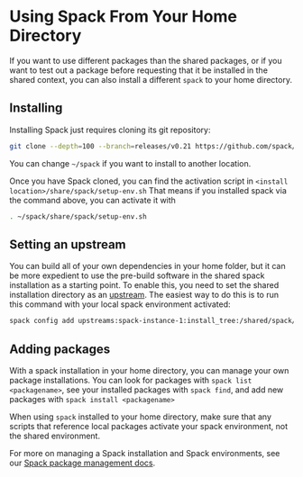 # Using Spack From Your Home Directory

If you want to use different packages than the shared packages, or if you want to test out a package before requesting that it be installed in the shared context, you can also install a different `spack` to your home directory.

## Installing

Installing Spack just requires cloning its git repository:

```bash
git clone --depth=100 --branch=releases/v0.21 https://github.com/spack/spack.git ~/spack
```

You can change `~/spack` if you want to install to another location.

Once you have Spack cloned, you can find the activation script in `<install location>/share/spack/setup-env.sh` That means if you installed spack via the command above, you can activate it with

```bash
. ~/spack/share/spack/setup-env.sh
```

## Setting an upstream

You can build all of your own dependencies in your home folder, but it can be more expedient to use the pre-build software in the shared spack installation as a starting point. To enable this, you need to set the shared installation directory as an [upstream](https://spack.readthedocs.io/en/latest/chain.html). The easiest way to do this is to run this command with your local spack environment activated:

```bash
spack config add upstreams:spack-instance-1:install_tree:/shared/spack/opt/spack
```

## Adding packages

With a spack installation in your home directory, you can manage your own package installations. You can look for packages with `spack list <packagename>`, see your installed packages with `spack find`, and add new packages with `spack install <packagename>`

When using `spack` installed to your home directory, make sure that any scripts that reference local packages activate your spack environment, not the shared environment.

For more on managing a Spack installation and Spack environments, see our [Spack
package management docs](package-management.md).
